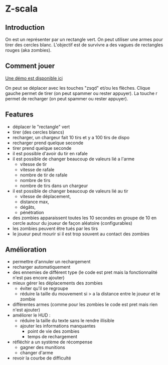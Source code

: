 # Z-scala

## Introduction

On est un représenter par un rectangle vert.
On peut utiliser une armes pour tirer des cercles blanc.
L'objectif est de survivre a des vagues de rectangles rouges (aka zombies).

## Comment jouer

[Une démo est disponible ici](https://elektrum-77.github.io/Z-scala/)

On peut se déplacer avec les touches "zsqd" et/ou les flèches.
Clique gauche permet de tirer (on peut spammer ou rester appuyer).
La touche r permet de recharger (on peut spammer ou rester appuyer).

## Features

- déplacer le "rectangle" vert
- tirer (des cercles blancs)
- recharger, un chargeur fait 10 tirs et y a 100 tirs de dispo
- recharger prend quelque seconde
- tirer prend quelque seconde
- il est possible d'avoir du tir en rafale
- il est possible de changer beaucoup de valeurs lié a l'arme
  - vitesse de tir
  - vitesse de rafale
  - nombre de tir de rafale
  - nombre de tirs
  - nombre de tirs dans un chargeur
- il est possible de changer beaucoup de valeurs lié au tir 
  - vitesse de déplacement,
  - distance max,
  - dégâts,
  - pénétration
- des zombies apparaissent toutes les 10 secondes en groupe de 10 en cercle autour du joueur de façon aléatoire (configurables)
- les zombies peuvent être tués par les tirs
- le joueur peut mourir si il est trop souvent au contact des zombies

## Amélioration

- permettre d'annuler un rechargement
- recharger automatiquement
- des ennemies de différent type (le code est pret mais la fonctionnalité n'est pas encore ajouter)
- mieux gérer les déplacements des zombies
  - éviter qu'il se regroupe
  - réduire la taille du mouvement si > a la distance entre le joueur et le zombie
- différentes armes (comme pour les zombies le code est pret mais rien n'est ajouter)
- améliorer le HUD :
  - réduire la taille du texte sans le rendre illisible
  - ajouter les informations manquantes
    - point de vie des zombies
    - temps de rechargement
- réfléchir a un système de récompense
  - gagner des munitions
  - changer d'arme
- revoir la courbe de difficulté
